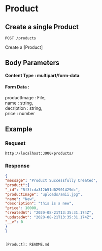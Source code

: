 # Product
## Create a single Product

    POST /products
    
Create a [Product]

## Body Parameters
#### Content Type : multipart/form-data
#### Form Data :
productImage : File,<br>
name : string,<br>
decription : string,<br>
price : number


## Example
### Request

    http://localhost:3000/products/

### Response
``` json
{
"message": "Product Successfully Created",
"product":{
"_id": "5f3fcda312b51d02901429dc",
"productImage": "uploads/amii.jpg",
"name": "New",
"description": "this is a new",
"price": 10000,
"createdAt": "2020-08-21T13:35:31.174Z",
"updatedAt": "2020-08-21T13:35:31.174Z",
"__v": 0
}
}
```

```

[Product]: README.md

